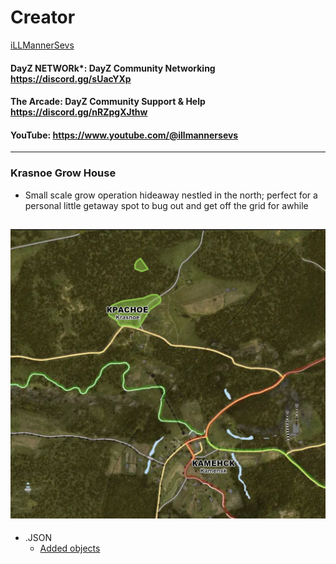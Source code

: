 # Creator
[iLLMannerSevs](https://github.com/iLLMannerSevs)
#### DayZ NETWORk*: DayZ Community Networking       https://discord.gg/sUacYXp
#### The Arcade: DayZ Community Support & Help      https://discord.gg/nRZpgXJthw
#### YouTube:        https://www.youtube.com/@illmannersevs
---

### Krasnoe Grow House

- Small scale grow operation hideaway nestled in the north; perfect for a personal little getaway spot to bug out and get off the grid for awhile

![iZurvive Polygons](./images/izurvive_polygons.png)
---

- .JSON
    - [Added objects](krasnoe.json)